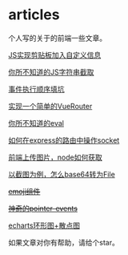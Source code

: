 # articles

个人写的关于的前端一些文章。

[JS实现剪贴板加入自定义信息](https://github.com/Drowned-fish/Articles/blob/master/JS%E5%AE%9E%E7%8E%B0%E5%89%AA%E8%B4%B4%E6%9D%BF%E5%8A%A0%E5%85%A5%E8%87%AA%E5%AE%9A%E4%B9%89%E4%BF%A1%E6%81%AF.md)

[你所不知道的JS字符串截取](https://github.com/Drowned-fish/Articles/blob/master/%E4%BD%A0%E6%89%80%E4%B8%8D%E7%9F%A5%E9%81%93%E7%9A%84JS%E5%AD%97%E7%AC%A6%E4%B8%B2%E6%88%AA%E5%8F%96.md)

[事件执行顺序填坑](https://github.com/Drowned-fish/Articles/blob/master/JS%E4%B9%8B%E4%BA%8B%E4%BB%B6%E6%89%A7%E8%A1%8C%E9%A1%BA%E5%BA%8F.md)

[实现一个简单的VueRouter](https://github.com/Drowned-fish/Articles/blob/master/%E5%AE%9E%E7%8E%B0%E4%B8%80%E4%B8%AA%E7%AE%80%E5%8D%95%E7%9A%84VueRouter.md)

[你所不知道的eval](https://github.com/Drowned-fish/Articles/blob/master/%E4%BD%A0%E6%89%80%E4%B8%8D%E7%9F%A5%E9%81%93%E7%9A%84eval.md)

[如何在express的路由中操作socket](https://github.com/Drowned-fish/articles/blob/master/%E5%A6%82%E4%BD%95%E5%9C%A8express%E7%9A%84%E8%B7%AF%E7%94%B1%E4%B8%AD%E6%93%8D%E4%BD%9Csocket.io.md)

[前端上传图片，node如何获取](https://github.com/Drowned-fish/articles/blob/master/%E5%89%8D%E7%AB%AF%E4%B8%8A%E4%BC%A0%E5%9B%BE%E7%89%87%EF%BC%8Cnode%E5%A6%82%E4%BD%95%E8%8E%B7%E5%8F%96.md)

[以截图为例，怎么base64转为File](https://github.com/Drowned-fish/articles/blob/master/%E4%BB%A5%E6%88%AA%E5%9B%BE%E4%B8%BA%E4%BE%8B%EF%BC%8C%E6%8A%8Abase64%E8%BD%ACFile.md)

[~~emoji组件~~]()

[~~神奇的pointer-events~~]()

[echarts环形图+散点图]()

如果文章对你有帮助，请给个star。
